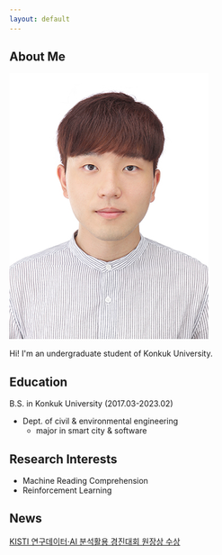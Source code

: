 ```yaml
---
layout: default
---
```


## About Me

<img class="profile-picture" src="woojin.jpeg">

Hi! I'm an undergraduate student of Konkuk University.  

## Education

B.S. in Konkuk University (2017.03-2023.02)
- Dept. of civil & environmental engineering 
    - major in smart city & software

## Research Interests

- Machine Reading Comprehension
- Reinforcement Learning

## News

[KISTI 연구데이터·AI 분석활용 경진대회 원장상 수상](https://www.hellodd.com/news/articleView.html?idxno=95124)

